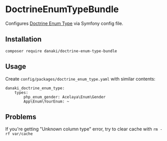 # DoctrineEnumTypeBundle

Configures [Doctrine Enum Type](https://github.com/acelaya/doctrine-enum-type) via Symfony config file.

## Installation

```
composer require danaki/doctrine-enum-type-bundle
```

## Usage

Create `config/packages/doctrine_enum_type.yaml` with similar contents:
```
danaki_doctrine_enum_type:
    types:
        php_enum_gender: Acelaya\Enum\Gender
        App\Enum\YourEnum: ~
```

## Problems

If you're getting "Unknown column type" error, try to clear cache with `rm -rf var/cache`
